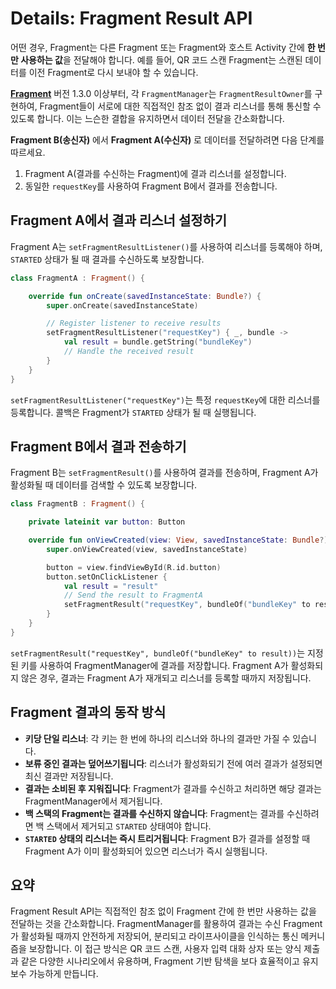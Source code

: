 # Details: Fragment Result API

어떤 경우, Fragment는 다른 Fragment 또는 Fragment와 호스트 Activity 간에 **한 번만 사용하는 값**을 전달해야 합니다. 
예를 들어, QR 코드 스캔 Fragment는 스캔된 데이터를 이전 Fragment로 다시 보내야 할 수 있습니다.

[**Fragment**](https://developer.android.com/jetpack/androidx/releases/fragment) 버전 1.3.0 이상부터,
각 `FragmentManager`는 `FragmentResultOwner`를 구현하여, Fragment들이 서로에 대한 직접적인 참조 없이 결과 리스너를 통해 통신할 수 있도록 합니다.
이는 느슨한 결합을 유지하면서 데이터 전달을 간소화합니다.

**Fragment B(송신자)** 에서 **Fragment A(수신자)** 로 데이터를 전달하려면 다음 단계를 따르세요.

1.  Fragment A(결과를 수신하는 Fragment)에 결과 리스너를 설정합니다.
2.  동일한 `requestKey`를 사용하여 Fragment B에서 결과를 전송합니다.

## Fragment A에서 결과 리스너 설정하기
Fragment A는 `setFragmentResultListener()`를 사용하여 리스너를 등록해야 하며, `STARTED` 상태가 될 때 결과를 수신하도록 보장합니다.

```kotlin
class FragmentA : Fragment() {

    override fun onCreate(savedInstanceState: Bundle?) {
        super.onCreate(savedInstanceState)

        // Register listener to receive results
        setFragmentResultListener("requestKey") { _, bundle ->
            val result = bundle.getString("bundleKey")
            // Handle the received result
        }
    }
}
```

`setFragmentResultListener("requestKey")`는 특정 `requestKey`에 대한 리스너를 등록합니다. 콜백은 Fragment가 `STARTED` 상태가 될 때 실행됩니다.

## Fragment B에서 결과 전송하기
Fragment B는 `setFragmentResult()`를 사용하여 결과를 전송하며, Fragment A가 활성화될 때 데이터를 검색할 수 있도록 보장합니다.

```kotlin
class FragmentB : Fragment() {

    private lateinit var button: Button

    override fun onViewCreated(view: View, savedInstanceState: Bundle?) {
        super.onViewCreated(view, savedInstanceState)

        button = view.findViewById(R.id.button)
        button.setOnClickListener {
            val result = "result"
            // Send the result to FragmentA
            setFragmentResult("requestKey", bundleOf("bundleKey" to result))
        }
    }
}
```

`setFragmentResult("requestKey", bundleOf("bundleKey" to result))`는 지정된 키를 사용하여 FragmentManager에 결과를 저장합니다.
Fragment A가 활성화되지 않은 경우, 결과는 Fragment A가 재개되고 리스너를 등록할 때까지 저장됩니다.

## Fragment 결과의 동작 방식
*   **키당 단일 리스너**: 각 키는 한 번에 하나의 리스너와 하나의 결과만 가질 수 있습니다.
*   **보류 중인 결과는 덮어쓰기됩니다**: 리스너가 활성화되기 전에 여러 결과가 설정되면 최신 결과만 저장됩니다.
*   **결과는 소비된 후 지워집니다**: Fragment가 결과를 수신하고 처리하면 해당 결과는 FragmentManager에서 제거됩니다.
*   **백 스택의 Fragment는 결과를 수신하지 않습니다**: Fragment는 결과를 수신하려면 백 스택에서 제거되고 `STARTED` 상태여야 합니다.
*   **`STARTED` 상태의 리스너는 즉시 트리거됩니다**: Fragment B가 결과를 설정할 때 Fragment A가 이미 활성화되어 있으면 리스너가 즉시 실행됩니다.

## 요약
Fragment Result API는 직접적인 참조 없이 Fragment 간에 한 번만 사용하는 값을 전달하는 것을 간소화합니다.
FragmentManager를 활용하여 결과는 수신 Fragment가 활성화될 때까지 안전하게 저장되어, 분리되고 라이프사이클을 인식하는 통신 메커니즘을 보장합니다.
이 접근 방식은 QR 코드 스캔, 사용자 입력 대화 상자 또는 양식 제출과 같은 다양한 시나리오에서 유용하며, Fragment 기반 탐색을 보다 효율적이고 유지보수 가능하게 만듭니다.